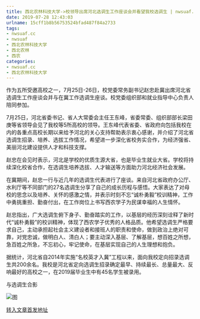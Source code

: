 ```yaml
---
title: 西北农林科技大学->校领导出席河北选调生工作座谈会并看望我校选调生 | nwsuaf.cc
date: 2019-07-28 12:43:03
urlname: 15cff1b8b56753524bfad487f84a2733
tags: 
- nwsuaf.cc
- nwsuaf
- 西北农林科技大学
- 西北农林
- 西农
categories:
- nwsuaf.cc
- 西北农林科技大学
---
```



作为五所受邀高校之一，7月25日-26日，校党委常务副书记赵忠赴冀出席河北省选调生工作座谈会并与在冀工作选调生座谈。校党委组织部和就业指导中心负责人陪同参加。

7月25日，河北省委书记、省人大常委会主任王东峰，省委常委、组织部部长梁田庚等省领导会见了我校等5所高校的领导。王东峰代表省委、省政府向包括我校在内的各重点高校长期以来给予河北的关心支持帮助表示衷心感谢，并介绍了河北省选调生招录、培养、选拔工作情况，希望进一步深化省校务实合作，为经济强省、美丽河北建设提供人才和科技支撑。

赵忠在会见时表示，河北是学校的优质生源大省，也是毕业生就业大省。学校将持续深化校省合作，在选调生培养选拔、人才输送等方面助力河北经济社会发展。

在冀期间，赵忠一行与近几年的选调生代表进行了座谈。来自河北省政府办公厅、水利厅等不同部门的27名选调生分享了自己的成长历程与感悟。大家表达了对母校的思念以及培养、关怀的感激之情，并表示时刻不忘“诚朴勇毅”校训精神，工作中勇挑重担、勤奋付出，在工作岗位上书写西农学子为民谋幸福的人生情怀。

赵忠指出，广大选调生俯下身子、勤奋踏实的工作，以基层的经历深刻诠释了新时代“诚朴勇毅”的校训精神，体现了西农学子优秀的人格品质。他希望选调生严格要求自己，主动承担起社会主义建设者和接班人的职责和使命，做到政治上绝对可靠，对党忠诚，做明白人、清白人；要主动深入基层、了解基层，想百姓之所想，急百姓之所急，不忘初心，牢记使命，在基层实现自己的人生理想和抱负。

据统计，河北省自2014年实施“名校英才入冀”工程以来，面向我校定向招录选调生共200余名。我校是河北省定向选调生招录确定最早、持续最长、总量最大、反响最好的高校之一，在2019届毕业生中有45名学生被录用。

与选调生合影



![图](https://news.nwsuaf.edu.cn/images/content/2019-07/20190728094814660245.jpg)

[转入文章首发地址](https://news.nwsuaf.edu.cn/xnxw/91179.htm)